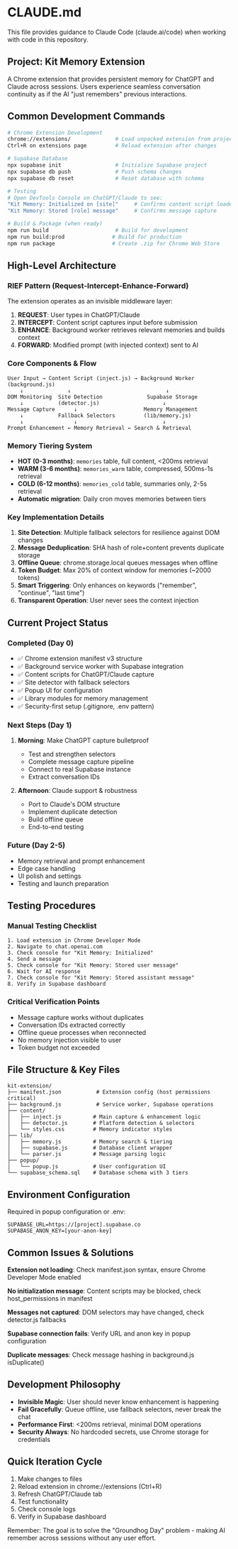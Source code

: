 # CLAUDE.md

This file provides guidance to Claude Code (claude.ai/code) when working with code in this repository.

## Project: Kit Memory Extension

A Chrome extension that provides persistent memory for ChatGPT and Claude across sessions. Users experience seamless conversation continuity as if the AI "just remembers" previous interactions.

## Common Development Commands

```bash
# Chrome Extension Development
chrome://extensions/              # Load unpacked extension from project root
Ctrl+R on extensions page         # Reload extension after changes

# Supabase Database
npx supabase init                 # Initialize Supabase project
npx supabase db push              # Push schema changes
npx supabase db reset             # Reset database with schema

# Testing
# Open DevTools Console on ChatGPT/Claude to see:
"Kit Memory: Initialized on [site]"     # Confirms content script loaded
"Kit Memory: Stored [role] message"     # Confirms message capture

# Build & Package (when ready)
npm run build                     # Build for development
npm run build:prod               # Build for production
npm run package                  # Create .zip for Chrome Web Store
```

## High-Level Architecture

### RIEF Pattern (Request-Intercept-Enhance-Forward)
The extension operates as an invisible middleware layer:

1. **REQUEST**: User types in ChatGPT/Claude
2. **INTERCEPT**: Content script captures input before submission
3. **ENHANCE**: Background worker retrieves relevant memories and builds context
4. **FORWARD**: Modified prompt (with injected context) sent to AI

### Core Components & Flow

```
User Input → Content Script (inject.js) → Background Worker (background.js)
    ↓              ↓                              ↓
DOM Monitoring  Site Detection              Supabase Storage
    ↓           (detector.js)                    ↓
Message Capture      ↓                     Memory Management
    ↓           Fallback Selectors         (lib/memory.js)
    ↓                ↓                           ↓
Prompt Enhancement ← Memory Retrieval ← Search & Retrieval
```

### Memory Tiering System

- **HOT (0-3 months)**: `memories` table, full content, <200ms retrieval
- **WARM (3-6 months)**: `memories_warm` table, compressed, 500ms-1s retrieval  
- **COLD (6-12 months)**: `memories_cold` table, summaries only, 2-5s retrieval
- **Automatic migration**: Daily cron moves memories between tiers

### Key Implementation Details

1. **Site Detection**: Multiple fallback selectors for resilience against DOM changes
2. **Message Deduplication**: SHA hash of role+content prevents duplicate storage
3. **Offline Queue**: chrome.storage.local queues messages when offline
4. **Token Budget**: Max 20% of context window for memories (~2000 tokens)
5. **Smart Triggering**: Only enhances on keywords ("remember", "continue", "last time")
6. **Transparent Operation**: User never sees the context injection

## Current Project Status

### Completed (Day 0)
- ✅ Chrome extension manifest v3 structure
- ✅ Background service worker with Supabase integration
- ✅ Content scripts for ChatGPT/Claude capture
- ✅ Site detector with fallback selectors
- ✅ Popup UI for configuration
- ✅ Library modules for memory management
- ✅ Security-first setup (.gitignore, .env pattern)

### Next Steps (Day 1)
1. **Morning**: Make ChatGPT capture bulletproof
   - Test and strengthen selectors
   - Complete message capture pipeline
   - Connect to real Supabase instance
   - Extract conversation IDs

2. **Afternoon**: Claude support & robustness
   - Port to Claude's DOM structure
   - Implement duplicate detection
   - Build offline queue
   - End-to-end testing

### Future (Day 2-5)
- Memory retrieval and prompt enhancement
- Edge case handling
- UI polish and settings
- Testing and launch preparation

## Testing Procedures

### Manual Testing Checklist
```
1. Load extension in Chrome Developer Mode
2. Navigate to chat.openai.com
3. Check console for "Kit Memory: Initialized"
4. Send a message
5. Check console for "Kit Memory: Stored user message"
6. Wait for AI response
7. Check console for "Kit Memory: Stored assistant message"
8. Verify in Supabase dashboard
```

### Critical Verification Points
- Message capture works without duplicates
- Conversation IDs extracted correctly
- Offline queue processes when reconnected
- No memory injection visible to user
- Token budget not exceeded

## File Structure & Key Files

```
kit-extension/
├── manifest.json           # Extension config (host permissions critical)
├── background.js           # Service worker, Supabase operations
├── content/
│   ├── inject.js          # Main capture & enhancement logic
│   ├── detector.js        # Platform detection & selectors
│   └── styles.css         # Memory indicator styles
├── lib/
│   ├── memory.js          # Memory search & tiering
│   ├── supabase.js        # Database client wrapper
│   └── parser.js          # Message parsing logic
├── popup/
│   └── popup.js           # User configuration UI
└── supabase_schema.sql    # Database schema with 3 tiers
```

## Environment Configuration

Required in popup configuration or .env:
```
SUPABASE_URL=https://[project].supabase.co
SUPABASE_ANON_KEY=[your-anon-key]
```

## Common Issues & Solutions

**Extension not loading**: Check manifest.json syntax, ensure Chrome Developer Mode enabled

**No initialization message**: Content scripts may be blocked, check host_permissions in manifest

**Messages not captured**: DOM selectors may have changed, check detector.js fallbacks

**Supabase connection fails**: Verify URL and anon key in popup configuration

**Duplicate messages**: Check message hashing in background.js isDuplicate()

## Development Philosophy

- **Invisible Magic**: User should never know enhancement is happening
- **Fail Gracefully**: Queue offline, use fallback selectors, never break the chat
- **Performance First**: <200ms retrieval, minimal DOM operations
- **Security Always**: No hardcoded secrets, use Chrome storage for credentials

## Quick Iteration Cycle

1. Make changes to files
2. Reload extension in chrome://extensions (Ctrl+R)
3. Refresh ChatGPT/Claude tab
4. Test functionality
5. Check console logs
6. Verify in Supabase dashboard

Remember: The goal is to solve the "Groundhog Day" problem - making AI remember across sessions without any user effort.